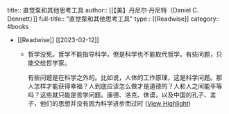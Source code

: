 title:: 直觉泵和其他思考工具
author:: [[【美】丹尼尔·丹尼特（Daniel C. Dennett）]]
full-title:: "直觉泵和其他思考工具"
type:: [[Readwise]]
category:: #books

- [[Readwise]] [[2023-02-12]]
	- 哲学没死。哲学不能指导科学，但是科学也不能取代哲学。有些问题，只能交给哲学家。
	  
	  有些问题是在科学之外的。比如说，人体的工作原理，这是科学问题。那人怎样才能获得幸福？人到底应该怎么做才是道德的？人和人之间能平等吗？这些就只能是哲学问题。康德、洛克、休谟，以及中国的孔子、孟子，他们的思想并没有因为科学进步而过时 ([View Highlight](https://read.readwise.io/read/01gs0hq54czppd15j893c4t6sg))
